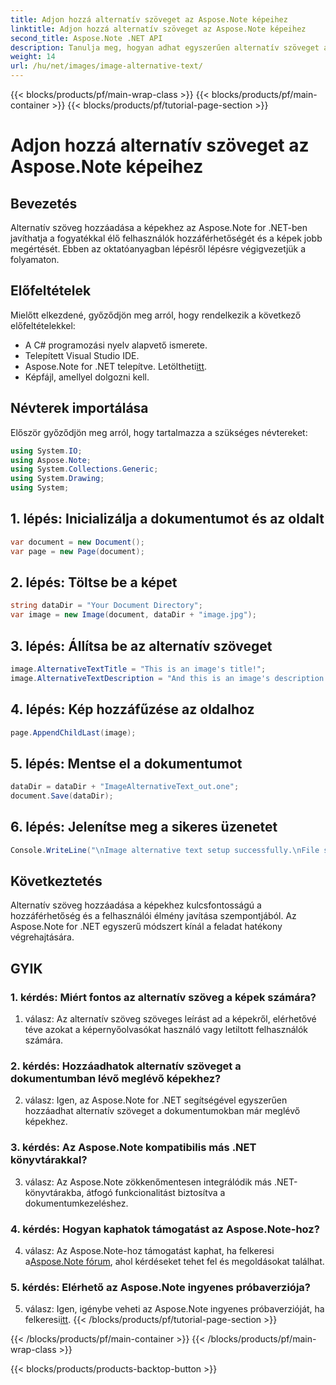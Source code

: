 ```yaml
---
title: Adjon hozzá alternatív szöveget az Aspose.Note képeihez
linktitle: Adjon hozzá alternatív szöveget az Aspose.Note képeihez
second_title: Aspose.Note .NET API
description: Tanulja meg, hogyan adhat egyszerűen alternatív szöveget a képekhez az Aspose.Note for .NET alkalmazásban. Ezzel a lépésenkénti útmutatóval javíthatja a hozzáférhetőséget és javíthatja a felhasználói élményt.
weight: 14
url: /hu/net/images/image-alternative-text/
---
```


{{< blocks/products/pf/main-wrap-class >}}
{{< blocks/products/pf/main-container >}}
{{< blocks/products/pf/tutorial-page-section >}}

# Adjon hozzá alternatív szöveget az Aspose.Note képeihez

## Bevezetés

Alternatív szöveg hozzáadása a képekhez az Aspose.Note for .NET-ben javíthatja a fogyatékkal élő felhasználók hozzáférhetőségét és a képek jobb megértését. Ebben az oktatóanyagban lépésről lépésre végigvezetjük a folyamaton.

## Előfeltételek

Mielőtt elkezdené, győződjön meg arról, hogy rendelkezik a következő előfeltételekkel:

- A C# programozási nyelv alapvető ismerete.
- Telepített Visual Studio IDE.
-  Aspose.Note for .NET telepítve. Letöltheti[itt](https://releases.aspose.com/note/net/).
- Képfájl, amellyel dolgozni kell.

## Névterek importálása

Először győződjön meg arról, hogy tartalmazza a szükséges névtereket:

```csharp
using System.IO;
using Aspose.Note;
using System.Collections.Generic;
using System.Drawing;
using System;
```

## 1. lépés: Inicializálja a dokumentumot és az oldalt

```csharp
var document = new Document();
var page = new Page(document);
```

## 2. lépés: Töltse be a képet

```csharp
string dataDir = "Your Document Directory";
var image = new Image(document, dataDir + "image.jpg");
```

## 3. lépés: Állítsa be az alternatív szöveget

```csharp
image.AlternativeTextTitle = "This is an image's title!";
image.AlternativeTextDescription = "And this is an image's description!";
```

## 4. lépés: Kép hozzáfűzése az oldalhoz

```csharp
page.AppendChildLast(image);
```

## 5. lépés: Mentse el a dokumentumot

```csharp
dataDir = dataDir + "ImageAlternativeText_out.one";
document.Save(dataDir);
```

## 6. lépés: Jelenítse meg a sikeres üzenetet

```csharp
Console.WriteLine("\nImage alternative text setup successfully.\nFile saved at " + dataDir); 
```

## Következtetés

Alternatív szöveg hozzáadása a képekhez kulcsfontosságú a hozzáférhetőség és a felhasználói élmény javítása szempontjából. Az Aspose.Note for .NET egyszerű módszert kínál a feladat hatékony végrehajtására.

## GYIK

### 1. kérdés: Miért fontos az alternatív szöveg a képek számára?

1. válasz: Az alternatív szöveg szöveges leírást ad a képekről, elérhetővé téve azokat a képernyőolvasókat használó vagy letiltott felhasználók számára.

### 2. kérdés: Hozzáadhatok alternatív szöveget a dokumentumban lévő meglévő képekhez?

2. válasz: Igen, az Aspose.Note for .NET segítségével egyszerűen hozzáadhat alternatív szöveget a dokumentumokban már meglévő képekhez.

### 3. kérdés: Az Aspose.Note kompatibilis más .NET könyvtárakkal?

3. válasz: Az Aspose.Note zökkenőmentesen integrálódik más .NET-könyvtárakba, átfogó funkcionalitást biztosítva a dokumentumkezeléshez.

### 4. kérdés: Hogyan kaphatok támogatást az Aspose.Note-hoz?

 4. válasz: Az Aspose.Note-hoz támogatást kaphat, ha felkeresi a[Aspose.Note fórum](https://forum.aspose.com/c/note/28), ahol kérdéseket tehet fel és megoldásokat találhat.

### 5. kérdés: Elérhető az Aspose.Note ingyenes próbaverziója?

5. válasz: Igen, igénybe veheti az Aspose.Note ingyenes próbaverzióját, ha felkeresi[itt](https://releases.aspose.com/).
{{< /blocks/products/pf/tutorial-page-section >}}

{{< /blocks/products/pf/main-container >}}
{{< /blocks/products/pf/main-wrap-class >}}

{{< blocks/products/products-backtop-button >}}
